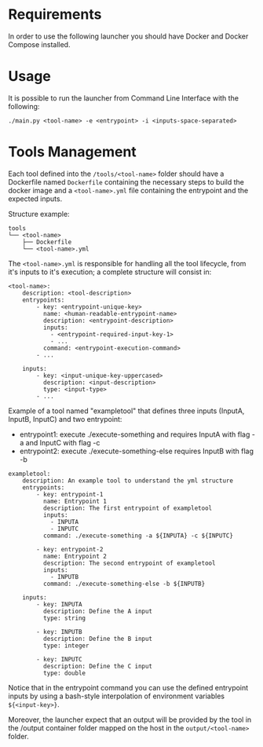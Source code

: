 # Requirements
In order to use the following launcher you should have Docker and Docker Compose installed.

# Usage
It is possible to run the launcher from Command Line Interface with the following:
```
./main.py <tool-name> -e <entrypoint> -i <inputs-space-separated>
```

# Tools Management

Each tool defined into the ```/tools/<tool-name>``` folder should have a Dockerfile named ```Dockerfile``` containing the necessary steps to build the docker image and a ```<tool-name>.yml``` file containing the entrypoint and the expected inputs.

Structure example:
```
tools
└── <tool-name>
    ├── Dockerfile
    └── <tool-name>.yml
```

The ```<tool-name>.yml``` is responsible for handling all the tool lifecycle, from it's inputs to it's execution; a complete structure will consist in:
```
<tool-name>:
    description: <tool-description>
    entrypoints: 
        - key: <entrypoint-unique-key>
          name: <human-readable-entrypoint-name>
          description: <entrypoint-description>
          inputs:
            - <entrypoint-required-input-key-1>
            - ...
          command: <entrypoint-execution-command>
        - ...

    inputs:
        - key: <input-unique-key-uppercased>
          description: <input-description>
          type: <input-type>
        - ...
```

Example of a tool named "exampletool" that defines three inputs (InputA, InputB, InputC) and two entrypoint:
- entrypoint1: execute ./execute-something and requires InputA with flag -a and InputC with flag -c
- entrypoint2: execute ./execute-something-else requires InputB with flag -b

```
exampletool:
    description: An example tool to understand the yml structure
    entrypoints: 
        - key: entrypoint-1
          name: Entrypoint 1
          description: The first entrypoint of exampletool
          inputs:
            - INPUTA
            - INPUTC
          command: ./execute-something -a ${INPUTA} -c ${INPUTC}

        - key: entrypoint-2
          name: Entrypoint 2
          description: The second entrypoint of exampletool
          inputs:
            - INPUTB
          command: ./execute-something-else -b ${INPUTB}

    inputs:
        - key: INPUTA
          description: Define the A input
          type: string

        - key: INPUTB
          description: Define the B input
          type: integer

        - key: INPUTC
          description: Define the C input
          type: double
```

Notice that in the entrypoint command you can use the defined entrypoint inputs by using a bash-style interpolation of environment variables ```${<input-key>}```. 

Moreover, the launcher expect that an output will be provided by the tool in the /output container folder mapped on the host in the ```output/<tool-name>``` folder.